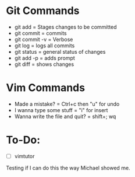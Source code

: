 # Git Commands
- git add = Stages changes to be committed
- git commit = commits 
- git commit -v = Verbose
- git log = logs all commits
- git status = general status of changes
- git add -p = adds prompt 
- git diff = shows changes

# Vim Commands
- Made a mistake? = Ctrl+c then "u" for undo
- I wanna type some stuff = "i" for insert
- Wanna write the file and quit? = shift+; wq



# To-Do:
- [ ] vimtutor


Testing if I can do this the way Michael showed me.
